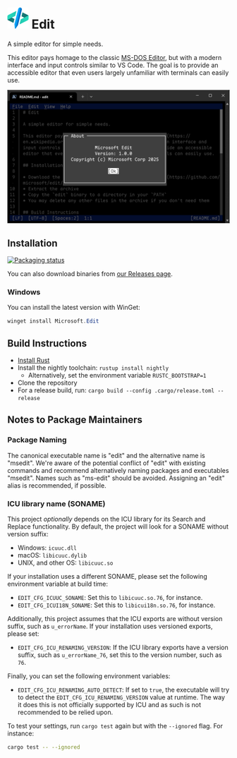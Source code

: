 # ![Application Icon for Edit](./assets/edit.svg) Edit

A simple editor for simple needs.

This editor pays homage to the classic [MS-DOS Editor](https://en.wikipedia.org/wiki/MS-DOS_Editor), but with a modern interface and input controls similar to VS Code. The goal is to provide an accessible editor that even users largely unfamiliar with terminals can easily use.

![Screenshot of Edit with the About dialog in the foreground](./assets/edit_hero_image.png)

## Installation

[![Packaging status](https://repology.org/badge/vertical-allrepos/microsoft-edit.svg?exclude_unsupported=1)](https://repology.org/project/microsoft-edit/versions)

You can also download binaries from [our Releases page](https://github.com/microsoft/edit/releases/latest).

### Windows

You can install the latest version with WinGet:
```powershell
winget install Microsoft.Edit
```

## Build Instructions

* [Install Rust](https://www.rust-lang.org/tools/install)
* Install the nightly toolchain: `rustup install nightly`
  * Alternatively, set the environment variable `RUSTC_BOOTSTRAP=1`
* Clone the repository
* For a release build, run: `cargo build --config .cargo/release.toml --release`

## Notes to Package Maintainers

### Package Naming

The canonical executable name is "edit" and the alternative name is "msedit".
We're aware of the potential conflict of "edit" with existing commands and recommend alternatively naming packages and executables "msedit".
Names such as "ms-edit" should be avoided.
Assigning an "edit" alias is recommended, if possible.

### ICU library name (SONAME)

This project _optionally_ depends on the ICU library for its Search and Replace functionality.
By default, the project will look for a SONAME without version suffix:
* Windows: `icuuc.dll`
* macOS: `libicuuc.dylib`
* UNIX, and other OS: `libicuuc.so`

If your installation uses a different SONAME, please set the following environment variable at build time:
* `EDIT_CFG_ICUUC_SONAME`:
  Set this to `libicuuc.so.76`, for instance.
* `EDIT_CFG_ICUI18N_SONAME`:
  Set this to `libicui18n.so.76`, for instance.

Additionally, this project assumes that the ICU exports are without version suffix, such as `u_errorName`.
If your installation uses versioned exports, please set:
* `EDIT_CFG_ICU_RENAMING_VERSION`:
  If the ICU library exports have a version suffix, such as `u_errorName_76`, set this to the version number, such as `76`.

Finally, you can set the following environment variables:
* `EDIT_CFG_ICU_RENAMING_AUTO_DETECT`:
  If set to `true`, the executable will try to detect the `EDIT_CFG_ICU_RENAMING_VERSION` value at runtime.
  The way it does this is not officially supported by ICU and as such is not recommended to be relied upon.

To test your settings, run `cargo test` again but with the `--ignored` flag. For instance:
```sh
cargo test -- --ignored
```
